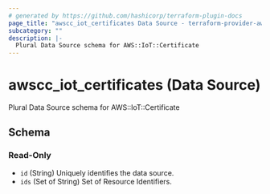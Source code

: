 ```yaml
---
# generated by https://github.com/hashicorp/terraform-plugin-docs
page_title: "awscc_iot_certificates Data Source - terraform-provider-awscc"
subcategory: ""
description: |-
  Plural Data Source schema for AWS::IoT::Certificate
---
```


# awscc_iot_certificates (Data Source)

Plural Data Source schema for AWS::IoT::Certificate



<!-- schema generated by tfplugindocs -->
## Schema

### Read-Only

- `id` (String) Uniquely identifies the data source.
- `ids` (Set of String) Set of Resource Identifiers.
